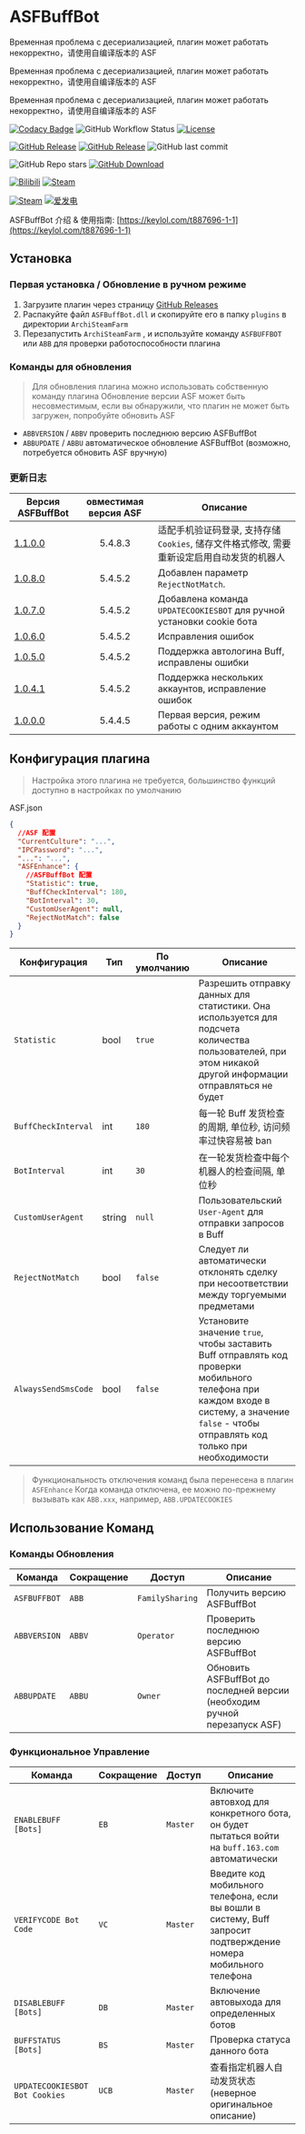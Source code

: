 # ASFBuffBot

Временная проблема с десериализацией, плагин может работать некорректно，请使用自编译版本的 ASF

Временная проблема с десериализацией, плагин может работать некорректно，请使用自编译版本的 ASF

Временная проблема с десериализацией, плагин может работать некорректно，请使用自编译版本的 ASF

[![Codacy Badge](https://app.codacy.com/project/badge/Grade/28d15406751f42f499e2f53fde5bb808)](https://www.codacy.com/gh/chr233/ASFBuffBot/dashboard)
![GitHub Workflow Status](https://img.shields.io/github/actions/workflow/status/chr233/ASFBuffBot/autobuild.yml?logo=github)
[![License](https://img.shields.io/github/license/chr233/ASFBuffBot?logo=apache)](https://github.com/chr233/ASFBuffBot/blob/master/license)

[![GitHub Release](https://img.shields.io/github/v/release/chr233/ASFBuffBot?logo=github)](https://github.com/chr233/ASFBuffBot/releases)
[![GitHub Release](https://img.shields.io/github/v/release/chr233/ASFBuffBot?include_prereleases&label=pre-release&logo=github)](https://github.com/chr233/ASFBuffBot/releases)
![GitHub last commit](https://img.shields.io/github/last-commit/chr233/ASFBuffBot?logo=github)

![GitHub Repo stars](https://img.shields.io/github/stars/chr233/ASFBuffBot?logo=github)
[![GitHub Download](https://img.shields.io/github/downloads/chr233/ASFBuffBot/total?logo=github)](https://img.shields.io/github/v/release/chr233/ASFBuffBot)

[![Bilibili](https://img.shields.io/badge/bilibili-Chr__-00A2D8.svg?logo=bilibili)](https://space.bilibili.com/5805394)
[![Steam](https://img.shields.io/badge/steam-Chr__-1B2838.svg?logo=steam)](https://steamcommunity.com/id/Chr_)

[![Steam](https://img.shields.io/badge/steam-donate-1B2838.svg?logo=steam)](https://steamcommunity.com/tradeoffer/new/?partner=221260487&token=xgqMgL-i)
[![爱发电](https://img.shields.io/badge/爱发电-chr__-ea4aaa.svg?logo=github-sponsors)](https://afdian.net/@chr233)

ASFBuffBot 介绍 & 使用指南: [https://keylol.com/t887696-1-1](https://keylol.com/t887696-1-1)

## Установка

### Первая установка / Обновление в ручном режиме

1. Загрузите плагин через страницу [GitHub Releases](https://github.com/chr233/ASFBuffBot/releases) 
2. Распакуйте файл `ASFBuffBot.dll` и скопируйте его в папку `plugins` в директории `ArchiSteamFarm`
3. Перезапустить `ArchiSteamFarm` , и используйте команду `ASFBUFFBOT` или `ABB` для проверки работоспособности плагина

### Команды для обновления

> Для обновления плагина можно использовать собственную команду плагина
> Обновление версии ASF может быть несовместимым, если вы обнаружили, что плагин не может быть загружен, попробуйте обновить ASF

- `ABBVERSION` / `ABBV` проверить последнюю версию ASFBuffBot
- `ABBUPDATE` / `ABBU` автоматическое обновление ASFBuffBot (возможно, потребуется обновить ASF вручную)

### 更新日志

| Версия ASFBuffBot                                                    | овместимая версия ASF | Описание                                                                                   |
| -------------------------------------------------------------------- | :-------------------: | ------------------------------------------------------------------------------------------ |
| [1.1.0.0](https://github.com/chr233/ASFBuffBot/releases/tag/1.1.0.0) |    5.4.8.3            | 适配手机验证码登录, 支持存储 `Cookies`, 储存文件格式修改, 需要重新设定启用自动发货的机器人        |
| [1.0.8.0](https://github.com/chr233/ASFBuffBot/releases/tag/1.0.8.0) |    5.4.5.2            | Добавлен параметр `RejectNotMatch`.                                                        |
| [1.0.7.0](https://github.com/chr233/ASFBuffBot/releases/tag/1.0.7.0) |    5.4.5.2            | Добавлена команда `UPDATECOOKIESBOT` для ручной установки cookie бота                      |
| [1.0.6.0](https://github.com/chr233/ASFBuffBot/releases/tag/1.0.6.0) |    5.4.5.2            | Исправления ошибок                                                                         |
| [1.0.5.0](https://github.com/chr233/ASFBuffBot/releases/tag/1.0.5.0) |    5.4.5.2            | Поддержка автологина Buff, исправлены ошибки                                               |
| [1.0.4.1](https://github.com/chr233/ASFBuffBot/releases/tag/1.0.4.1) |    5.4.5.2            | Поддержка нескольких аккаунтов, исправление ошибок                                         |
| [1.0.0.0](https://github.com/chr233/ASFBuffBot/releases/tag/1.0.0.0) |    5.4.4.5            | Первая версия, режим работы с одним аккаунтом                                              |

## Конфигурация плагина

> Настройка этого плагина не требуется, большинство функций доступно в настройках по умолчанию

ASF.json

```json
{
  //ASF 配置
  "CurrentCulture": "...",
  "IPCPassword": "...",
  "...": "...",
  "ASFEnhance": {
    //ASFBuffBot 配置
    "Statistic": true,
    "BuffCheckInterval": 180,
    "BotInterval": 30,
    "CustomUserAgent": null,
    "RejectNotMatch": false
  }
}
```

| Конфигурация        | Тип    | По умолчанию | Описание                                                                                                                                                                                    |
| ------------------- | ------ | -------      | ------------------------------------------------------------------------------------------------------------------------------------------------------------------------------------------- |
| `Statistic`         | bool   | `true`       | Разрешить отправку данных для статистики. Она используется для подсчета количества пользователей, при этом никакой другой информации отправляться не будет                                  |
| `BuffCheckInterval` | int    | `180`        | 每一轮 Buff 发货检查的周期, 单位秒, 访问频率过快容易被 ban                                                                                                                                      |
| `BotInterval`       | int    | `30`         | 在一轮发货检查中每个机器人的检查间隔, 单位秒                                                                                                                                                    |
| `CustomUserAgent`   | string | `null`       | Пользовательский `User-Agent` для отправки запросов в Buff                                                                                                                                  |
| `RejectNotMatch`    | bool   | `false`      | Следует ли автоматически отклонять сделку при несоответствии между торгуемыми предметами                                                                                                    |
| `AlwaysSendSmsCode` | bool   | `false`      | Установите значение `true`, чтобы заставить Buff отправлять код проверки мобильного телефона при каждом входе в систему, а значение `false` - чтобы отправлять код только при необходимости |

> Функциональность отключения команд была перенесена в плагин `ASFEnhance`
> Когда команда отключена, ее можно по-прежнему вызывать как `ABB.xxx`, например, `ABB.UPDATECOOKIES`

## Использование Команд

### Команды Обновления

| Команда      | Сокращение   | Доступ          | Описание                                                                  |
| ------------ | ------------ | --------------- | ------------------------------------------------------------------------- |
| `ASFBUFFBOT` | `ABB`        | `FamilySharing` | Получить версию ASFBuffBot                                                |
| `ABBVERSION` | `ABBV`       | `Operator`      | Проверить последнюю версию ASFBuffBot                                     |
| `ABBUPDATE`  | `ABBU`       | `Owner`         | Обновить ASFBuffBot до последней версии (необходим ручной перезапуск ASF) |

### Функциональное Управление

| Команда                        | Сокращение  | Доступ   | Описание                                                                                                           |
| ------------------------------ | ----------  | -------- | ------------------------------------------------------------------------------------------------------------------ |
| `ENABLEBUFF [Bots]`            | `EB`        | `Master` | Включите автовход для конкретного бота, он будет пытаться войти на `buff.163.com` автоматически                    |
| `VERIFYCODE Bot Code`          | `VC`        | `Master` | Введите код мобильного телефона, если вы вошли в систему, Buff запросит подтверждение номера мобильного телефона   |
| `DISABLEBUFF [Bots]`           | `DB`        | `Master` | Включение автовыхода для определенных ботов                                                                        |
| `BUFFSTATUS [Bots]`            | `BS`        | `Master` | Проверка статуса данного бота                                                                                      |
| `UPDATECOOKIESBOT Bot Cookies` | `UCB`       | `Master` | 查看指定机器人自动发货状态(неверное оригинальное описание)                                                           |
